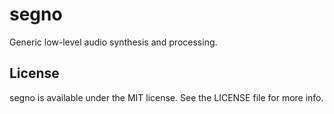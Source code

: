 segno
=====

Generic low-level audio synthesis and processing.

License
-------

segno is available under the MIT license. See the LICENSE file for more info.
